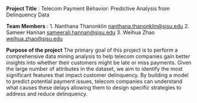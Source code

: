 **Project Title** : Telecom Payment Behavior: Predictive Analysis from Delinquency Data

**Team Members** : 1. Nanthana Thanonklin nanthana.thanonklin@sjsu.edu
	             2. Sameer Hannan sameerali.hannan@sjsu.edu
		           3. Weihua Zhao weihua.zhao@sjsu.edu 
             
**Purpose of the project**
The primary goal of this project is to perform a comprehensive data mining analysis to help telecom companies gain better insights into whether their customers might be late or miss payments. Given the large number of attributes in the dataset, we aim to identify the most significant features that impact customer delinquency. By building a model to predict potential payment issues, telecom companies can understand what causes these delays allowing them to design specific strategies to address and reduce delinquency.
